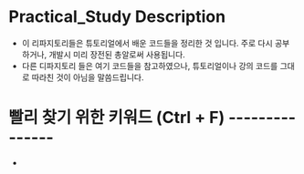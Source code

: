 # Practical_Study Description
- 이 리파지토리들은 튜토리얼에서 배운 코드들을 정리한 것 입니다. 주로 다시 공부하거나, 개발시 미리 장전된 총알로써 사용됩니다.
- 다른 디파지토리 들은 여기 코드들을 참고하였으나, 튜토리얼이나 강의 코드를 그대로 따라친 것이 아님을 말씀드립니다.

# 빨리 찾기 위한 키워드 (Ctrl + F) ---------------
-

